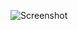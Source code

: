 ![Screenshot](https://raw.githubusercontent.com/Cryakl/Ultimate-RAT-Collection/refs/heads/main/NjRat/njRAT%20v0.5.0/Screenshot.png)
